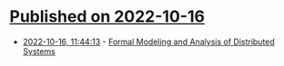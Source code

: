 # [Published on 2022-10-16](index.md)

* [2022-10-16, 11:44:13](https://lobste.rs/s/gi9qa4/formal_modeling_analysis_distributed) - [Formal Modeling and Analysis of Distributed Systems](https://www.youtube.com/watch?v=5YjsSDDWFDY)
